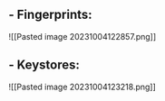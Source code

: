 ## - Fingerprints:

![[Pasted image 20231004122857.png]]

## - Keystores:

![[Pasted image 20231004123218.png]]